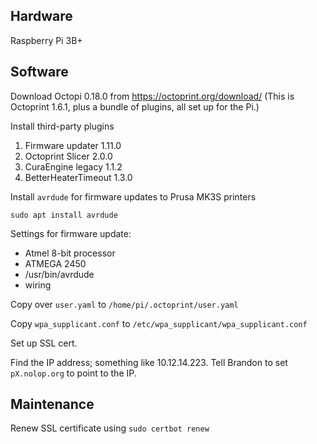 ## Hardware ##

Raspberry Pi 3B+

## Software ##

Download Octopi 0.18.0 from https://octoprint.org/download/ (This is Octoprint 1.6.1, plus a bundle of plugins, all set up for the Pi.)

Install third-party plugins

1. Firmware updater 1.11.0
2. Octoprint Slicer 2.0.0
3. CuraEngine legacy 1.1.2
4. BetterHeaterTimeout 1.3.0

Install `avrdude` for firmware updates to Prusa MK3S printers

`sudo apt install avrdude`

Settings for firmware update:

* Atmel 8-bit processor
* ATMEGA 2450
* /usr/bin/avrdude
* wiring

Copy over `user.yaml` to `/home/pi/.octoprint/user.yaml`

Copy `wpa_supplicant.conf` to `/etc/wpa_supplicant/wpa_supplicant.conf`

Set up SSL cert.

Find the IP address; something like 10.12.14.223. Tell Brandon to set `pX.nolop.org` to point to the IP.

## Maintenance ##

Renew SSL certificate using `sudo certbot renew`
